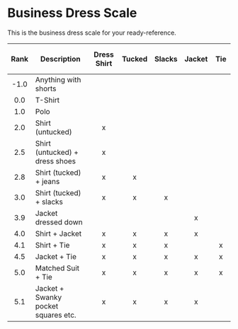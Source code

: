 # Business Dress Scale

This is the business dress scale for your ready-reference.


Rank | Description | Dress Shirt | Tucked | Slacks | Jacket | &nbsp;&nbsp;  Tie &nbsp;&nbsp;  
:---: | --- | :---: |:---: |:---: |:---: |:---: |
-1.0 | Anything with shorts | | | | | 
0.0 | T-Shirt | | | | | 
1.0 | Polo | | | | | 
2.0 | Shirt (untucked) |x| | | | 
2.5 | Shirt (untucked) + dress shoes |x| | | | 
2.8 | Shirt (tucked) + jeans |x|x| | | 
3.0 | Shirt (tucked) + slacks |x|x|x| | 
3.9 | Jacket dressed down  | | | |x| 
4.0 | Shirt + Jacket |x|x|x|x| 
4.1 | Shirt + Tie |x|x|x| |x
4.5 | Jacket + Tie |x|x|x|x|x
5.0  | Matched Suit + Tie |x|x|x|x|x
5.1  | Jacket + Swanky pocket squares etc. |x|x|x|x| 
